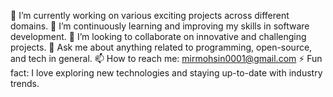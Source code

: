 🔭 I’m currently working on various exciting projects across different domains.
🌱 I’m continuously learning and improving my skills in software development.
👯 I’m looking to collaborate on innovative and challenging projects.
💬 Ask me about anything related to programming, open-source, and tech in general.
📫 How to reach me: mirmohsin0001@gmail.com
⚡ Fun fact: I love exploring new technologies and staying up-to-date with industry trends.